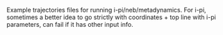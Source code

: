 Example trajectories files for running i-pi/neb/metadynamics. For i-pi, sometimes a better idea to go strictly with coordinates + top line with i-pi parameters, can fail if it has other input info.
